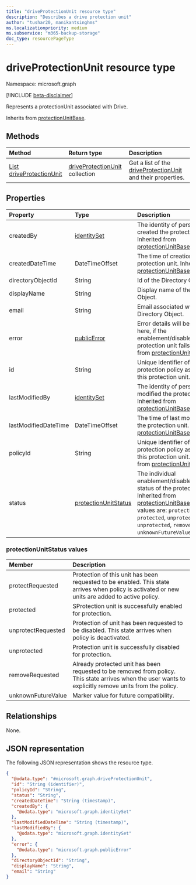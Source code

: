 ```yaml
---
title: "driveProtectionUnit resource type"
description: "Describes a drive protection unit"
author: "tushar20, manikantsinghms"
ms.localizationpriority: medium
ms.subservice: "m365-backup-storage"
doc_type: resourcePageType
---
```


# driveProtectionUnit resource type

Namespace: microsoft.graph

[!INCLUDE [beta-disclaimer](../../includes/beta-disclaimer.md)]

Represents a protectionUnit associated with Drive.

Inherits from [protectionUnitBase](../resources/protectionunitbase.md).

## Methods
|Method|Return type|Description|
|:---|:---|:---|
|[List driveProtectionUnit](../api/driveprotectionunits-list.md)|[driveProtectionUnit](../resources/driveprotectionunit.md) collection|Get a list of the [driveProtectionUnit](../resources/driveprotectionunit.md) and their properties.|

## Properties
|Property|Type|Description|
|:---|:---|:---|
|createdBy|[identitySet](../resources/identityset.md)|The identity of person who created the protection unit. Inherited from [protectionUnitBase](../resources/protectionunitbase.md).|
|createdDateTime|DateTimeOffset|The time of creation of the protection unit.  Inherited from [protectionUnitBase](../resources/protectionunitbase.md).|
|directoryObjectId|String|Id of the Directory Object.|
|displayName|String|Display name of the Directory Object.|
|email|String|Email associated with the Directory Object.|
|error|[publicError](../resources/publicerror.md)|Error details will be populated here, if the enablement/disablement of protection unit fails. Inherited from [protectionUnitBase](../resources/protectionunitbase.md).|
|id|String|Unique identifier of the protection policy associated with this protection unit.|
|lastModifiedBy|[identitySet](../resources/identityset.md)|The identity of person who last modified the protection unit. Inherited from [protectionUnitBase](../resources/protectionunitbase.md).|
|lastModifiedDateTime|DateTimeOffset|The time of last modification of the protection unit. Inherited from [protectionUnitBase](../resources/protectionunitbase.md).|
|policyId|String|Unique identifier of the protection policy associated with this protection unit. Inherited from [protectionUnitBase](../resources/protectionunitbase.md).|
|status|[protectionUnitStatus](../resources/driveprotectionunit.md#protectionunitstatus-values)|The individual enablement/disablement/removal status of the protection unit. Inherited from [protectionUnitBase](../resources/protectionunitbase.md).The possible values are: `protectRequested`, `protected`, `unprotectRequested`, `unprotected`, `removeRequested`, `unknownFutureValue`.|

### protectionUnitStatus values
|Member | Description |
|:------|:------------|
|protectRequested | Protection of this unit has been requested to be enabled. This state arrives when policy is activated or new units are added to active policy.|
|protected | SProtection unit is successfully enabled for protection.|
|unprotectRequested |Protection of unit has been requested to be disabled. This state arrives when policy is deactivated.|
|unprotected | Protection unit is successfully disabled for protection.|
|removeRequested |Already protected unit has been requested to be removed from policy. This state arrives when the user wants to explicitly remove units from the policy. |
|unknownFutureValue | Marker value for future compatibility.|

## Relationships
None.

## JSON representation
The following JSON representation shows the resource type.
<!-- {
  "blockType": "resource",
  "keyProperty": "id",
  "@odata.type": "microsoft.graph.driveProtectionUnit",
  "baseType": "microsoft.backupRestore.protectionUnitBase",
  "openType": false
}
-->
``` json
{
  "@odata.type": "#microsoft.graph.driveProtectionUnit",
  "id": "String (identifier)",
  "policyId": "String",
  "status": "String",
  "createdDateTime": "String (timestamp)",
  "createdBy": {
    "@odata.type": "microsoft.graph.identitySet"
  },
  "lastModifiedDateTime": "String (timestamp)",
  "lastModifiedBy": {
    "@odata.type": "microsoft.graph.identitySet"
  },
  "error": {
    "@odata.type": "microsoft.graph.publicError"
  },
  "directoryObjectId": "String",
  "displayName": "String",
  "email": "String"
}
```

